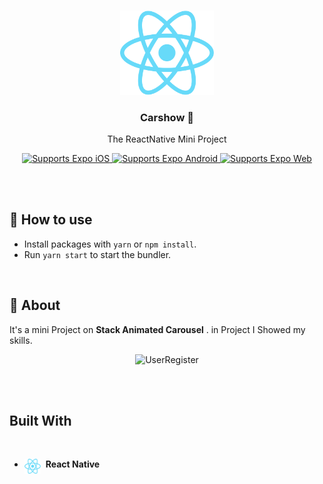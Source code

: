 
<br />
<p align="center">
  <a href="">
    <img src="img\react-native.png" alt="Logo" width="150" \>
  </a>

  <h3 align="center"> <b> Carshow </b> 📱</h3>
  

 <p align="center">
    The ReactNative Mini Project    
  </p>

  <p align="center">
  <!-- iOS -->
  <a href="#">
    <img alt="Supports Expo iOS" longdesc="Supports Expo iOS" src="https://img.shields.io/badge/iOS-4630EB.svg?style=flat-square&logo=APPLE&labelColor=999999&logoColor=fff" />
  </a>
  <!-- Android -->
  <a href="#">
    <img alt="Supports Expo Android" longdesc="Supports Expo Android" src="https://img.shields.io/badge/Android-4630EB.svg?style=flat-square&logo=ANDROID&labelColor=A4C639&logoColor=fff" />
  </a>
  <!-- Web -->
  <a href="#">
    <img alt="Supports Expo Web" longdesc="Supports Expo Web" src="https://img.shields.io/badge/web-4630EB.svg?style=flat-square&logo=GOOGLE-CHROME&labelColor=4285F4&logoColor=fff" />
  </a>
</p>
</p>
<br/>
<br/>



## 🚀 How to use

- Install packages with `yarn` or `npm install`.
- Run `yarn start` to start the bundler.

<br>

## 📱 About

It's a mini Project on **Stack Animated Carousel** . in Project I Showed my skills. 


<p align="center">
    <img src="img\BaseNexus_c1.gif" alt="UserRegister" width="200px" >
    
</p>



<br/>
<br/>

## Built With

<br/>

* <img align="left" alt="Async Storage" width="26px" src="img\react-native.png" />&nbsp;  **React Native**
<br/>



